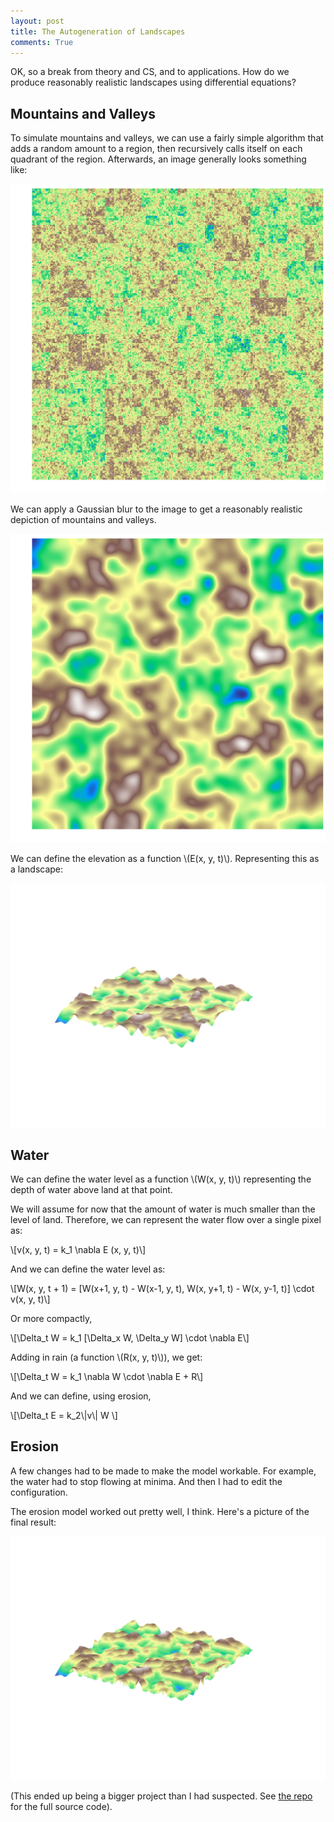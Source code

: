 ```yaml
---
layout: post
title: The Autogeneration of Landscapes
comments: True
---
```


OK, so a break from theory and CS, and to applications. How do we produce reasonably realistic landscapes using differential equations?

## Mountains and Valleys

To simulate mountains and valleys, we can use a fairly simple algorithm that adds a random amount to a region, then recursively calls itself on each quadrant of the region. Afterwards, an image generally looks something like:

<img src="/resources/2016-04-25/basic_randomized.png"/>

We can apply a Gaussian blur to the image to get a reasonably realistic depiction of mountains and valleys.

<img src="/resources/2016-04-25/basic_gaussed.png" />

We can define the elevation as a function \\(E(x, y, t)\\). Representing this as a landscape:

<img src="/resources/2016-04-25/basic_gaussed_3d.png" />

<!--end excerpt-->

## Water

We can define the water level as a function \\(W(x, y, t)\\) representing the depth of water above land at that point.

We will assume for now that the amount of water is much smaller than the level of land. Therefore, we can represent the water flow over a single pixel as:

\\[v(x, y, t) = k_1 \nabla E (x, y, t)\\]

And we can define the water level as:

\\[W(x, y, t + 1) = [W(x+1, y, t) - W(x-1, y, t), W(x, y+1, t) - W(x, y-1, t)] \cdot v(x, y, t)\\]

Or more compactly,

\\[\Delta_t W = k_1 [\Delta_x W, \Delta_y W] \cdot \nabla E\\]

Adding in rain (a function \\(R(x, y, t)\\)), we get:

\\[\Delta_t W = k_1 \nabla W \cdot \nabla E + R\\]

And we can define, using erosion,

\\[\Delta_t E = k_2\\\|v\\\| W \\]

## Erosion

A few changes had to be made to make the model workable. For example, the water had to stop flowing at minima. And then I had to edit the configuration.

The erosion model worked out pretty well, I think. Here's a picture of the final result:

<img src="/resources/2016-04-25/basic_carved_3d.png" />


(This ended up being a bigger project than I had suspected. See [the repo](https://github.com/kavigupta/Terrain-Generator) for the full source code).

<!-- -->
